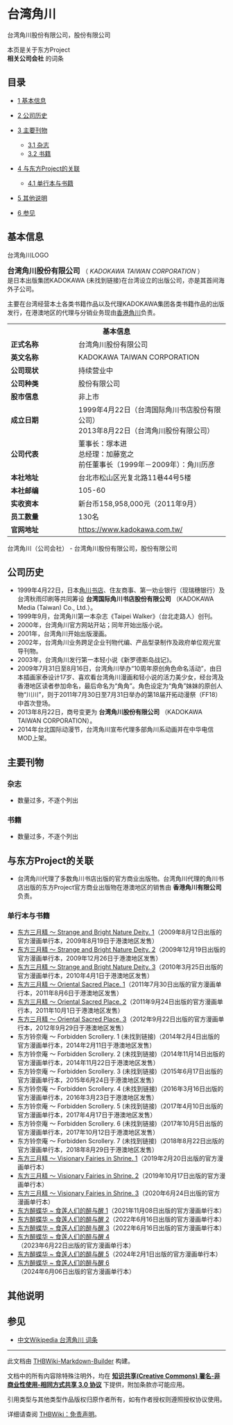 # 台湾角川

<!-- source html: G:\repos\THBWiki-Markdown-Builder\THBWikiMarkdown\Temp\main\a\a7\ns0%3A%E5%8F%B0%E6%B9%BE%E8%A7%92%E5%B7%9D.html -->

台湾角川股份有限公司，股份有限公司

本页是关于东方Project  
 **相关公司会社** 的词条
## 目录

- [1 基本信息](#基本信息)
- [2 公司历史](#公司历史)
- [3 主要刊物](#主要刊物)

  - [3.1 杂志](#杂志)
  - [3.2 书籍](#书籍)



- [4 与东方Project的关联](#与东方Project的关联)

  - [4.1 单行本与书籍](#单行本与书籍)



- [5 其他说明](#其他说明)
- [6 参见](#参见)




## 基本信息
[](./文件-台湾角川LOGO.png.md)  台湾角川LOGO
  
<big> **台湾角川股份有限公司** </big>（ *KADOKAWA TAIWAN CORPORATION* ）  
是日本出版集团KADOKAWA (未找到链接)在台湾设立的出版公司，亦是其首间海外子公司。
  
  
主要在台湾经营本土各类书籍作品以及代理KADOKAWA集团各类书籍作品的出版发行，在港澳地区的代理与分销业务现由[香港角川](#香港角川)负责。
  


<table>
<tbody><tr>
<th colspan="2">基本信息</th>
</tr>
<tr>
<td style="width:140px"><b>正式名称</b></td><td style="min-width:300px">台湾角川股份有限公司</td></tr><tr><td><b>英文名称</b></td><td>KADOKAWA TAIWAN CORPORATION</td></tr><tr><td><b>公司现状</b></td><td>持续营业中</td></tr><tr><td><b>公司种类</b></td><td>股份有限公司</td></tr><tr><td><b>股市信息</b></td><td>非上市</td></tr><tr><td><b>成立日期</b></td><td>1999年4月22日（台湾国际角川书店股份有限公司）<br>
2013年8月22日（台湾角川股份有限公司）</td></tr><tr><td><b>公司代表</b></td><td>董事长：塚本进<br>总经理：加藤宽之<br>前任董事长（1999年－2009年）：角川历彦</td></tr><tr><td><b>本社地址</b></td><td>台北市松山区光复北路11巷44号5楼</td></tr><tr><td><b>本社邮编</b></td><td>105-60</td></tr><tr><td><b>实收资本</b></td><td>新台币158,958,000元（2011年9月）</td></tr><tr><td><b>员工数量</b></td><td>130名</td></tr><tr><td><b>官网地址</b></td><td><a rel="nofollow" class="external free" href="https://www.kadokawa.com.tw/">https://www.kadokawa.com.tw/</a></td></tr></tbody></table>

台湾角川（公司会社） - 台湾角川股份有限公司，股份有限公司
## 公司历史
- 1999年4月22日，日本[角川书店](./角川书店.md)、住友商事、第一劝业银行（现瑞穗银行）及台湾秋雨印刷等共同筹设 **台湾国际角川书店股份有限公司** （KADOKAWA Media (Taiwan) Co., Ltd.）。
- 1999年9月，台湾角川第一本杂志《Taipei Walker》（台北走路人）创刊。
- 2000年，台湾角川官方网站开站；同年开始出版小说。
- 2001年，台湾角川开始出版漫画。
- 2002年，台湾角川业务跨足企业刊物代编、产品型录制作及政府单位观光宣导刊物。
- 2003年，台湾角川发行第一本轻小说《新罗德斯岛战记》。
- 2009年7月31日至8月16日，台湾角川举办“10周年原创角色命名活动”，由日本插画家泰设计17岁、喜欢看台湾角川漫画和轻小说的活力美少女，经台湾及香港地区读者参加命名，最后命名为“角角”。角色设定为“角角”妹妹的原创人物“川川”，则于2011年7月30日至7月31日举办的第18届开拓动漫祭（FF18）中首次登场。
- 2013年8月22日，商号变更为 **台湾角川股份有限公司** （KADOKAWA TAIWAN CORPORATION）。
- 2014年台北国际动漫节，台湾角川宣布代理多部角川系动画并在中华电信MOD上架。

## 主要刊物
### 杂志
- 数量过多，不逐个列出

### 书籍
- 数量过多，不逐个列出

## 与东方Project的关联
- 台湾角川代理了多数角川书店出版的官方商业出版物。台湾角川代理的角川书店出版的东方Project官方商业出版物在港澳地区的销售由 **香港角川有限公司** 负责。

### 单行本与书籍
- [东方三月精 ～ Strange and Bright Nature Deity. 1](./东方三月精_～_Strange_and_Bright_Nature_Deity..md)（2009年8月12日出版的官方漫画单行本，2009年8月19日于港澳地区发售）
- [东方三月精 ～ Strange and Bright Nature Deity. 2](./东方三月精_～_Strange_and_Bright_Nature_Deity..md)（2009年12月19日出版的官方漫画单行本，2009年12月26日于港澳地区发售）
- [东方三月精 ～ Strange and Bright Nature Deity. 3](./东方三月精_～_Strange_and_Bright_Nature_Deity..md)（2010年3月25日出版的官方漫画单行本，2010年4月1日于港澳地区发售）
- [东方三月精 ～ Oriental Sacred Place. 1](./东方三月精_～_Oriental_Sacred_Place..md)（2011年7月30日出版的官方漫画单行本，2011年8月6日于港澳地区发售）
- [东方三月精 ～ Oriental Sacred Place. 2](./东方三月精_～_Oriental_Sacred_Place..md)（2011年9月24日出版的官方漫画单行本，2011年10月1日于港澳地区发售）
- [东方三月精 ～ Oriental Sacred Place. 3](./东方三月精_～_Oriental_Sacred_Place..md)（2012年9月22日出版的官方漫画单行本，2012年9月29日于港澳地区发售）
- 东方铃奈庵 ～ Forbidden Scrollery. 1 (未找到链接)（2014年2月4日出版的官方漫画单行本，2014年2月11日于港澳地区发售）
- 东方铃奈庵 ～ Forbidden Scrollery. 2 (未找到链接)（2014年11月14日出版的官方漫画单行本，2014年11月22日于港澳地区发售）
- 东方铃奈庵 ～ Forbidden Scrollery. 3 (未找到链接)（2015年6月17日出版的官方漫画单行本，2015年6月24日于港澳地区发售）
- 东方铃奈庵 ～ Forbidden Scrollery. 4 (未找到链接)（2016年3月16日出版的官方漫画单行本，2016年3月23日于港澳地区发售）
- 东方铃奈庵 ～ Forbidden Scrollery. 5 (未找到链接)（2017年4月10日出版的官方漫画单行本，2017年4月17日于港澳地区发售）
- 东方铃奈庵 ～ Forbidden Scrollery. 6 (未找到链接)（2017年10月5日出版的官方漫画单行本，2017年10月12日于港澳地区发售）
- 东方铃奈庵 ～ Forbidden Scrollery. 7 (未找到链接)（2018年8月22日出版的官方漫画单行本，2018年8月29日于港澳地区发售）
- [东方三月精 ～ Visionary Fairies in Shrine. 1](./东方三月精_～_Visionary_Fairies_in_Shrine..md)（2019年2月20日出版的官方漫画单行本）
- [东方三月精 ～ Visionary Fairies in Shrine. 2](./东方三月精_～_Visionary_Fairies_in_Shrine..md)（2019年10月17日出版的官方漫画单行本）
- [东方三月精 ～ Visionary Fairies in Shrine. 3](./东方三月精_～_Visionary_Fairies_in_Shrine..md)（2020年6月24日出版的官方漫画单行本）
- [东方醉蝶华 ~ 食莲人们的醉与醒 1](./东方醉蝶华.md)（2021年11月08日出版的官方漫画单行本）
- [东方醉蝶华 ~ 食莲人们的醉与醒 2](./东方醉蝶华.md)（2022年6月16日出版的官方漫画单行本）
- [东方醉蝶华 ~ 食莲人们的醉与醒 3](./东方醉蝶华.md)（2022年6月16日出版的官方漫画单行本）
- [东方醉蝶华 ~ 食莲人们的醉与醒 4](./东方醉蝶华.md)（2023年6月22日出版的官方漫画单行本）
- [东方醉蝶华 ~ 食莲人们的醉与醒 5](./东方醉蝶华.md)（2024年2月1日出版的官方漫画单行本）
- [东方醉蝶华 ~ 食莲人们的醉与醒 6](./东方醉蝶华.md)（2024年6月06日出版的官方漫画单行本）

## 其他说明
## 参见
- [中文Wikipedia 台湾角川 词条](http://zh.wikipedia.org/wiki/台湾角川)





---

此文档由 [THBWiki-Markdown-Builder](https://github.com/Delsin-Yu/THBWiki-Markdown-Builder) 构建。

文档中的所有内容除特殊注明外，均在 [**知识共享(Creative Commons) 署名-非商业性使用-相同方式共享 3.0 协议**](https://creativecommons.org/licenses/by-sa/3.0/deed.zh-hans) 下提供，附加条款亦可能应用。

引用类型与其他类型作品版权归原作者所有，如有作者授权则遵照授权协议使用。

详细请查阅 [THBWiki：免责声明](https://thbwiki.cc/THBWiki:%E5%85%8D%E8%B4%A3%E5%A3%B0%E6%98%8E)。

